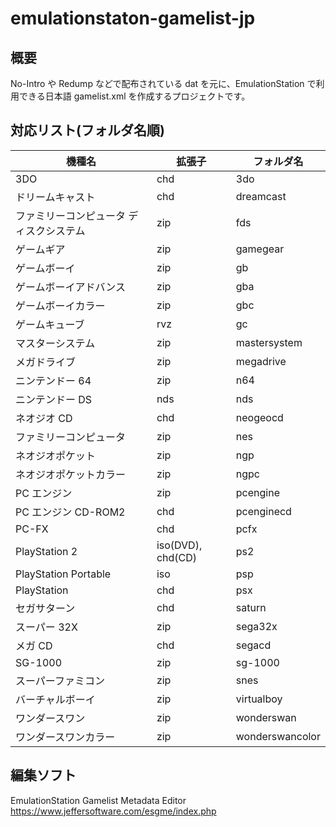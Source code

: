 # emulationstaton-gamelist-jp

## 概要

No-Intro や Redump などで配布されている dat を元に、EmulationStation で利用できる日本語 gamelist.xml を作成するプロジェクトです。

## 対応リスト(フォルダ名順)

| 機種名                                  | 拡張子            | フォルダ名      |
| --------------------------------------- | ----------------- | --------------- |
| 3DO                                     | chd               | 3do             |
| ドリームキャスト                        | chd               | dreamcast       |
| ファミリーコンピュータ ディスクシステム | zip               | fds             |
| ゲームギア                              | zip               | gamegear        |
| ゲームボーイ                            | zip               | gb              |
| ゲームボーイアドバンス                  | zip               | gba             |
| ゲームボーイカラー                      | zip               | gbc             |
| ゲームキューブ                          | rvz               | gc              |
| マスターシステム                        | zip               | mastersystem    |
| メガドライブ                            | zip               | megadrive       |
| ニンテンドー 64                         | zip               | n64             |
| ニンテンドー DS                         | nds               | nds             |
| ネオジオ CD                             | chd               | neogeocd        |
| ファミリーコンピュータ                  | zip               | nes             |
| ネオジオポケット                        | zip               | ngp             |
| ネオジオポケットカラー                  | zip               | ngpc            |
| PC エンジン                             | zip               | pcengine        |
| PC エンジン CD-ROM2                     | chd               | pcenginecd      |
| PC-FX                                   | chd               | pcfx            |
| PlayStation 2                           | iso(DVD), chd(CD) | ps2             |
| PlayStation Portable                    | iso               | psp             |
| PlayStation                             | chd               | psx             |
| セガサターン                            | chd               | saturn          |
| スーパー 32X                            | zip               | sega32x         |
| メガ CD                                 | chd               | segacd          |
| SG-1000                                 | zip               | sg-1000         |
| スーパーファミコン                      | zip               | snes            |
| バーチャルボーイ                        | zip               | virtualboy      |
| ワンダースワン                          | zip               | wonderswan      |
| ワンダースワンカラー                    | zip               | wonderswancolor |

## 編集ソフト

EmulationStation Gamelist Metadata Editor  
https://www.jeffersoftware.com/esgme/index.php

